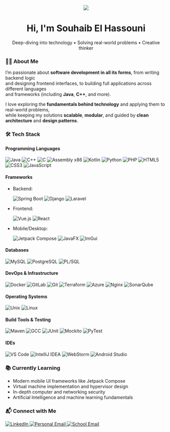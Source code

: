 <p align="center">
  <img src="https://capsule-render.vercel.app/api?type=waving&color=gradient&height=120&section=header"/>
</p>

<h1 align="center">Hi, I'm Souhaib El Hassouni</h1>

<p align="center">
  Deep-diving into technology  •  Solving real-world problems  •  Creative thinker
</p>

### 👨‍💻 About Me
I’m passionate about **software development in all its forms**, from writing backend logic  
and designing frontend interfaces, to building full applications across different languages  
and frameworks (including **Java**, **C++**, and more).  

I love exploring the **fundamentals behind technology** and applying them to real-world problems,  
while keeping my solutions **scalable**, **modular**, and guided by **clean architecture** and **design patterns**.

### 🛠 Tech Stack

#### Programming Languages
<p align="left">
  <img src="https://img.shields.io/badge/Java-ED8B00?style=for-the-badge&logo=openjdk&logoColor=white" alt="Java"/>
  <img src="https://img.shields.io/badge/C++-00599C?style=for-the-badge&logo=c%2B%2B&logoColor=white" alt="C++"/>
  <img src="https://img.shields.io/badge/C-555555?style=for-the-badge&logo=c&logoColor=white" alt="C"/>
  <img src="https://img.shields.io/badge/Assembly-6E4C13?style=for-the-badge&logoColor=white" alt="Assembly x86"/>
  <img src="https://img.shields.io/badge/Kotlin-7F52FF?style=for-the-badge&logo=kotlin&logoColor=white" alt="Kotlin"/>
  <img src="https://img.shields.io/badge/Python-3776AB?style=for-the-badge&logo=python&logoColor=white" alt="Python"/>
  <img src="https://img.shields.io/badge/PHP-777BB4?style=for-the-badge&logo=php&logoColor=white" alt="PHP"/>
  <img src="https://img.shields.io/badge/HTML5-E34F26?style=for-the-badge&logo=html5&logoColor=white" alt="HTML5"/>
  <img src="https://img.shields.io/badge/CSS3-1572B6?style=for-the-badge&logo=css3&logoColor=white" alt="CSS3"/>
  <img src="https://img.shields.io/badge/JavaScript-F7DF1E?style=for-the-badge&logo=javascript&logoColor=black" alt="JavaScript"/>
</p>

#### Frameworks
<ul>
  <li>
    Backend: 
    <p align="left">
      <img src="https://img.shields.io/badge/Spring%20Boot-6DB33F?style=for-the-badge&logo=springboot&logoColor=white" alt="Spring Boot"/>
      <img src="https://img.shields.io/badge/Django-092E20?style=for-the-badge&logo=django&logoColor=white" alt="Django"/>
      <img src="https://img.shields.io/badge/Laravel-FF2D20?style=for-the-badge&logo=laravel&logoColor=white" alt="Laravel"/>
    </p>
  </li>
  <li>
    Frontend:
    <p align="left">
      <img src="https://img.shields.io/badge/Vue.js-4FC08D?style=for-the-badge&logo=vue.js&logoColor=white" alt="Vue.js"/>
      <img src="https://img.shields.io/badge/React-20232A?style=for-the-badge&logo=react&logoColor=61DAFB" alt="React"/>
    </p>
  </li>
  <li>
    Mobile/Desktop:
    <p align="left">
      <img src="https://img.shields.io/badge/Jetpack%20Compose-4285F4?style=for-the-badge&logo=jetpackcompose&logoColor=white" alt="Jetpack Compose"/>
      <img src="https://img.shields.io/badge/JavaFX-FF7800?style=for-the-badge&logo=java&logoColor=white" alt="JavaFX"/>
      <img src="https://img.shields.io/badge/ImGui-0A5AAA?style=for-the-badge&logo=cpp&logoColor=white" alt="ImGui"/>
    </p>
  </li>
</ul>

#### Databases
<p align="left">
  <img src="https://img.shields.io/badge/MySQL-4479A1?style=for-the-badge&logo=mysql&logoColor=white" alt="MySQL"/>
  <img src="https://img.shields.io/badge/PostgreSQL-4169E1?style=for-the-badge&logo=postgresql&logoColor=white" alt="PostgreSQL"/>
  <img src="https://img.shields.io/badge/PL%2FSQL-336791?style=for-the-badge&logo=oracle&logoColor=white" alt="PL/SQL"/>
</p>

#### DevOps & Infrastructure
<p align="left">
  <img src="https://img.shields.io/badge/Docker-2496ED?style=for-the-badge&logo=docker&logoColor=white" alt="Docker"/>
  <img src="https://img.shields.io/badge/GitLab-FC6D26?style=for-the-badge&logo=gitlab&logoColor=white" alt="GitLab"/>
  <img src="https://img.shields.io/badge/Git-F05032?style=for-the-badge&logo=git&logoColor=white" alt="Git"/>
  <img src="https://img.shields.io/badge/Terraform-7B42BC?style=for-the-badge&logo=terraform&logoColor=white" alt="Terraform"/>
  <img src="https://img.shields.io/badge/Microsoft%20Azure-0078D4?style=for-the-badge&logo=microsoft-azure&logoColor=white" alt="Azure"/>
  <img src="https://img.shields.io/badge/Nginx-009639?style=for-the-badge&logo=nginx&logoColor=white" alt="Nginx"/>
  <img src="https://img.shields.io/badge/SonarQube-4E9BCD?style=for-the-badge&logo=sonarqube&logoColor=white" alt="SonarQube"/>
</p>

#### Operating Systems  
<p align="left">
  <img src="https://img.shields.io/badge/Unix-000000?style=for-the-badge&logo=unix&logoColor=white" alt="Unix"/>
  <img src="https://img.shields.io/badge/Linux-FCC624?style=for-the-badge&logo=linux&logoColor=black" alt="Linux"/>
</p>

#### Build Tools & Testing  
<p align="left">
  <img src="https://img.shields.io/badge/Maven-C71A36?style=for-the-badge&logo=apache-maven&logoColor=white" alt="Maven"/>
  <img src="https://img.shields.io/badge/GCC-00599C?style=for-the-badge&logo=gnu&logoColor=white" alt="GCC"/>
  <img src="https://img.shields.io/badge/JUnit-25A162?style=for-the-badge&logo=junit5&logoColor=white" alt="JUnit"/>
  <img src="https://img.shields.io/badge/Mockito-25A162?style=for-the-badge&logoColor=white" alt="Mockito"/>
  <img src="https://img.shields.io/badge/PyTest-0A9EDC?style=for-the-badge&logo=pytest&logoColor=white" alt="PyTest"/>
</p>

#### IDEs  
<p align="left">
  <img src="https://img.shields.io/badge/VS%20Code-007ACC?style=for-the-badge&logo=visual-studio-code&logoColor=white" alt="VS Code"/>
  <img src="https://img.shields.io/badge/IntelliJ%20IDEA-000000?style=for-the-badge&logo=intellij-idea&logoColor=white" alt="IntelliJ IDEA"/>
  <img src="https://img.shields.io/badge/WebStorm-07C3F2?style=for-the-badge&logo=webstorm&logoColor=black" alt="WebStorm"/>
  <img src="https://img.shields.io/badge/Android%20Studio-3DDC84?style=for-the-badge&logo=android-studio&logoColor=white" alt="Android Studio"/>
</p>

### 📚 Currently Learning  
- Modern mobile UI frameworks like Jetpack Compose  
- Virtual machine implementation and hypervisor design  
- In-depth computer and networking security  
- Artificial Intelligence and machine learning fundamentals  

### 📬 Connect with Me  

<p align="left">
  <a href="https://www.linkedin.com/in/souhaib-el-hassouni-amyay-064492387/">
    <img src="https://img.shields.io/badge/LinkedIn-0A66C2?style=social&logo=linkedin&logoColor=white" alt="LinkedIn"/>
  </a>
  <a href="mailto:souhaibhassouni0002@gmail.com">
    <img src="https://img.shields.io/badge/Personal%20Email-D14836?style=social&logo=gmail&logoColor=white" alt="Personal Email"/>
  </a>
  <a href="mailto:61610@etu.he2b.be">
    <img src="https://img.shields.io/badge/School%20Email-4285F4?style=social&logo=google&logoColor=white" alt="School Email"/>
  </a>
</p>
